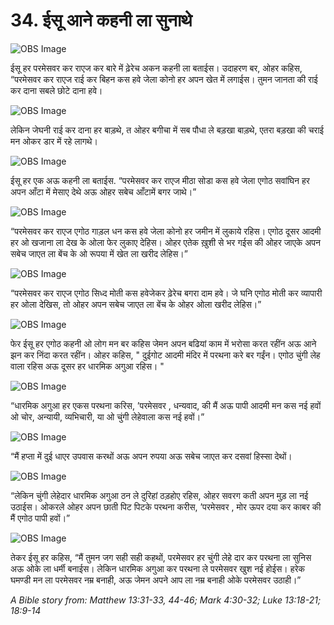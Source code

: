 # 34. ईसू आने कहनी ला सुनाथे

![OBS Image](https://cdn.door43.org/obs/jpg/360px/obs-en-34-01.jpg)

ईसू हर परमेसवर कर राएज कर बारे में ढ़ेरेच अकन कहनी ला बताईस। उदाहरण बर, ओहर कहिस, “परमेसवर कर राएज राई कर बिहन कस हवे जेला कोनो हर अपन खेत में लगाईस। तुमन जानता की राई कर दाना सबले छोटे दाना हवे।

![OBS Image](https://cdn.door43.org/obs/jpg/360px/obs-en-34-02.jpg)

लेकिन जेघनी राई कर दाना हर बाड़थे, त ओहर बगीचा में सब पौधा ले बड़खा बाड़थे, एतरा बड़खा की चराई मन ओकर डार में रहे लागथे।

![OBS Image](https://cdn.door43.org/obs/jpg/360px/obs-en-34-03.jpg)

ईसू हर एक अऊ कहनी ला बताईस. “परमेसवर कर राएज मीठा सोडा कस हवे जेला एगोठ सवांघिन हर अपन आँटा में मेसाए देथे अऊ ओहर सबेच आँटामें बगर जाथे।”

![OBS Image](https://cdn.door43.org/obs/jpg/360px/obs-en-34-04.jpg)

“परमेसवर कर राएज एगोठ गाड़ल धन कस हवे जेला कोनो हर जमीन में लुकाये रहिस। एगोठ दूसर आदमी हर ओ खजाना ला देख के ओला फेर लुकाए देहिस। ओहर एतेक ख़ुशी से भर गईस की ओहर जाएके अपन सबेच जाएत ला बेंच के ओ रूपया में खेत ला खरीद लेहिस।”

![OBS Image](https://cdn.door43.org/obs/jpg/360px/obs-en-34-05.jpg)

“परमेसवर कर राएज एगोठ सिध्द मोती कस हवेजेकर ढ़ेरेच बगरा दाम हवे। जे घनि एगोठ मोती कर व्यापारी हर ओला देखिस, तो ओहर अपन सबेच जाएत ला बेंच के ओहर ओला खरीद लेहिस।”

![OBS Image](https://cdn.door43.org/obs/jpg/360px/obs-en-34-06.jpg)

फेर ईसू हर एगोठ कहनी ओ लोग मन बर कहिस जेमन अपन बढियां काम में भरोसा करत रहींन अऊ आने झन कर निंदा करत रहींन। ओहर कहिस, " दुईगोट आदमी मंदिर में परथना करे बर गईंन। एगोठ चुंगी लेह वाला रहिस अऊ दूसर हर धारमिक अगुआ रहिस। "

![OBS Image](https://cdn.door43.org/obs/jpg/360px/obs-en-34-07.jpg)

“धारमिक अगुआ हर एकस परथना करिस, ’परमेसवर , धन्यवाद, की मैं अऊ पापी आदमी मन कस नई हवों ओ चोर, अन्यायी, व्यभिचारी, या ओ चुंगी लेहेवाला कस नई हवों।”

![OBS Image](https://cdn.door43.org/obs/jpg/360px/obs-en-34-08.jpg)

“मैं हप्ता में दुई धाएर उपवास करथों अऊ अपन रुपया अऊ सबेच जाएत कर दसवां हिस्सा देथों।

![OBS Image](https://cdn.door43.org/obs/jpg/360px/obs-en-34-09.jpg)

“लेकिन चुंगी लेहेदार धारमिक अगुआ ठन ले दुरिहां ठड़होए रहिस, ओहर सवरग कती अपन मुड़ ला नई उठाईस। ओकरले ओहर अपन छाती पिट पिटके परथना करीस, ’परमेसवर , मोर ऊपर दया कर काबर की मैं एगोठ पापी हवों।”

![OBS Image](https://cdn.door43.org/obs/jpg/360px/obs-en-34-10.jpg)

तेकर ईसू हर कहिस, “मैं तुमन जग सही सही कहथों, परमेसवर हर चुंगी लेहे दार कर परथना ला सुनिस अऊ ओके ला धर्मी बनाईस। लेकिन धारमिक अगुआ कर परथना ले परमेसवर खुश नई होईस। हरेक घमण्डी मन ला परमेसवर नम्र बनाही, अऊ जेमन अपने आप ला नम्र बनाही ओके परमेसवर उठाही।”

_A Bible story from: Matthew 13:31-33, 44-46; Mark 4:30-32; Luke 13:18-21; 18:9-14_